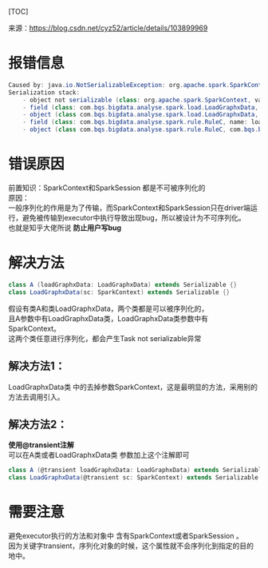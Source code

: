 [TOC]

来源：https://blog.csdn.net/cyz52/article/details/103899969

# 报错信息

```java
Caused by: java.io.NotSerializableException: org.apache.spark.SparkContext
Serialization stack:
	- object not serializable (class: org.apache.spark.SparkContext, value: org.apache.spark.SparkContext@7364f68)
	- field (class: com.bqs.bigdata.analyse.spark.load.LoadGraphxData, name: sc, type: class org.apache.spark.SparkContext)
	- object (class com.bqs.bigdata.analyse.spark.load.LoadGraphxData, com.bqs.bigdata.analyse.spark.load.LoadGraphxData@454bcbbf)
	- field (class: com.bqs.bigdata.analyse.spark.rule.RuleC, name: loadGraphxData, type: class com.bqs.bigdata.analyse.spark.load.LoadGraphxData)
	- object (class com.bqs.bigdata.analyse.spark.rule.RuleC, com.bqs.bigdata.analyse.spark.rule.RuleC@111cba40)

```

# 错误原因

前置知识：SparkContext和SparkSession 都是不可被序列化的  
原因：  
一般序列化的作用是为了传输，而SparkContext和SparkSession只在driver端运行，避免被传输到executor中执行导致出现bug，所以被设计为不可序列化。  
也就是知乎大佬所说 **防止用户写bug**

# 解决方法

```scala
class A (loadGraphxData: LoadGraphxData) extends Serializable {}
class LoadGraphxData(sc: SparkContext) extends Serializable {}

```

假设有类A和类LoadGraphxData，两个类都是可以被序列化的，  
且A参数中有LoadGraphxData类，LoadGraphxData类参数中有SparkContext。  
这两个类任意进行序列化，都会产生Task not serializable异常

## 解决方法1：

LoadGraphxData类 中的去掉参数SparkContext，这是最明显的方法，采用别的方法去调用引入。

## 解决方法2：

**使用@transient注解**  
可以在A类或者LoadGraphxData类 参数加上这个注解即可

```scala
class A (@transient loadGraphxData: LoadGraphxData) extends Serializable {}
class LoadGraphxData(@transient sc: SparkContext) extends Serializable {}

```

# 需要注意

避免executor执行的方法和对象中 含有SparkContext或者SparkSession 。  
因为关键字transient，序列化对象的时候，这个属性就不会序列化到指定的目的地中。